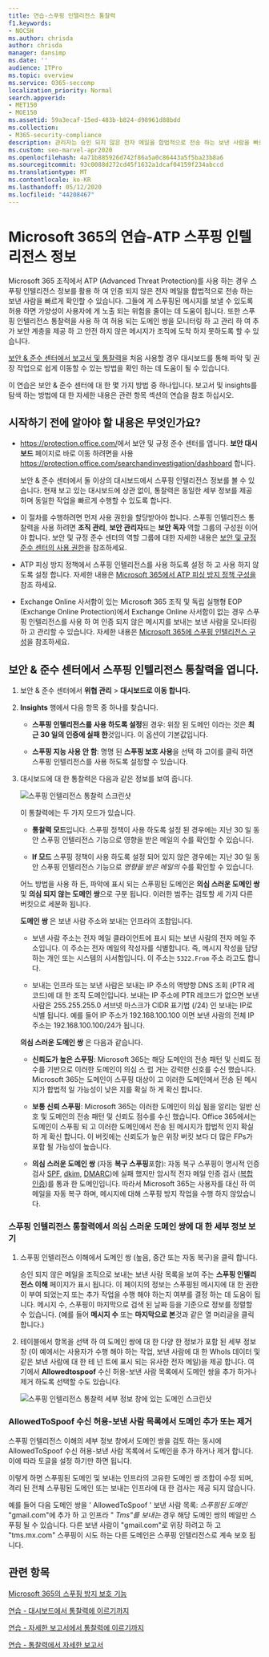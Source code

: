 ```yaml
---
title: 연습-스푸핑 인텔리전스 통찰력
f1.keywords:
- NOCSH
ms.author: chrisda
author: chrisda
manager: dansimp
ms.date: ''
audience: ITPro
ms.topic: overview
ms.service: O365-seccomp
localization_priority: Normal
search.appverid:
- MET150
- MOE150
ms.assetid: 59a3ecaf-15ed-483b-b824-d98961d88bdd
ms.collection:
- M365-security-compliance
description: 관리자는 승인 되지 않은 전자 메일을 합법적으로 전송 하는 보낸 사람을 빠르게 확인 하는 방법을 포함 하 여 스푸핑 인텔리전스 통찰력의 작동 방식을 확인할 수 있습니다.
ms.custom: seo-marvel-apr2020
ms.openlocfilehash: 4a71b885926d742f86a5a0c86443a5f5ba23b8a6
ms.sourcegitcommit: 93c0088d272cd45f1632a1dcaf04159f234abccd
ms.translationtype: MT
ms.contentlocale: ko-KR
ms.lasthandoff: 05/12/2020
ms.locfileid: "44208467"
---
```

# <a name="walkthrough---atp-spoof-intelligence-insight-in-microsoft-365"></a>Microsoft 365의 연습-ATP 스푸핑 인텔리전스 정보

Microsoft 365 조직에서 ATP (Advanced Threat Protection)를 사용 하는 경우 스푸핑 인텔리전스 정보를 활용 하 여 인증 되지 않은 전자 메일을 합법적으로 전송 하는 보낸 사람을 빠르게 확인할 수 있습니다. 그들에 게 스푸핑된 메시지를 보낼 수 있도록 허용 하면 가양성이 사용자에 게 노출 되는 위험을 줄이는 데 도움이 됩니다. 또한 스푸핑 인텔리전스 통찰력을 사용 하 여 허용 되는 도메인 쌍을 모니터링 하 고 관리 하 여 추가 보안 계층을 제공 하 고 안전 하지 않은 메시지가 조직에 도착 하지 못하도록 할 수 있습니다.

[보안 & 준수 센터에서 보고서 및 통찰력](reports-and-insights-in-security-and-compliance.md)을 처음 사용할 경우 대시보드를 통해 파악 및 권장 작업으로 쉽게 이동할 수 있는 방법을 확인 하는 데 도움이 될 수 있습니다.

이 연습은 보안 & 준수 센터에 대 한 몇 가지 방법 중 하나입니다. 보고서 및 insights를 탐색 하는 방법에 대 한 자세한 내용은 관련 항목 섹션의 연습을 참조 하십시오.

## <a name="what-do-you-need-to-know-before-you-begin"></a>시작하기 전에 알아야 할 내용은 무엇인가요?

- <https://protection.office.com/>에서 보안 및 규정 준수 센터를 엽니다. **보안 대시보드** 페이지로 바로 이동 하려면을 사용 <https://protection.office.com/searchandinvestigation/dashboard> 합니다.

  보안 & 준수 센터에서 둘 이상의 대시보드에서 스푸핑 인텔리전스 정보를 볼 수 있습니다. 현재 보고 있는 대시보드에 상관 없이, 통찰력은 동일한 세부 정보를 제공 하며 동일한 작업을 빠르게 수행할 수 있도록 합니다.

- 이 절차를 수행하려면 먼저 사용 권한을 할당받아야 합니다. 스푸핑 인텔리전스 통찰력을 사용 하려면 **조직 관리**, **보안 관리자**또는 **보안 독자** 역할 그룹의 구성원 이어야 합니다. 보안 및 규정 준수 센터의 역할 그룹에 대한 자세한 내용은 [보안 및 규정 준수 센터의 사용 권한](permissions-in-the-security-and-compliance-center.md)을 참조하세요.

- ATP 피싱 방지 정책에서 스푸핑 인텔리전스를 사용 하도록 설정 하 고 사용 하지 않도록 설정 합니다. 자세한 내용은 [Microsoft 365에서 ATP 피싱 방지 정책 구성을](configure-atp-anti-phishing-policies.md)참조 하세요.

- Exchange Online 사서함이 있는 Microsoft 365 조직 및 독립 실행형 EOP (Exchange Online Protection)에서 Exchange Online 사서함이 없는 경우 스푸핑 인텔리전스를 사용 하 여 인증 되지 않은 메시지를 보내는 보낸 사람을 모니터링 하 고 관리할 수 있습니다. 자세한 내용은 [Microsoft 365에 스푸핑 인텔리전스 구성](learn-about-spoof-intelligence.md)을 참조하세요.

## <a name="open-the-spoof-intelligence-insight-in-the-security--compliance-center"></a>보안 & 준수 센터에서 스푸핑 인텔리전스 통찰력을 엽니다.

1. 보안 & 준수 센터에서 **위협 관리** \> **대시보드로 이동 합니다.**

2. **Insights** 행에서 다음 항목 중 하나를 찾습니다.

   - **스푸핑 인텔리전스를 사용 하도록 설정**된 경우: 위장 된 도메인 이라는 것은 **최근 30 일의 인증에 실패 한**것입니다. 이 옵션이 기본값입니다.

   - **스푸핑 지능 사용 안 함**: 명명 된 **스푸핑 보호 사용**을 선택 하 고이를 클릭 하면 스푸핑 인텔리전스를 사용 하도록 설정할 수 있습니다.

3. 대시보드에 대 한 통찰력은 다음과 같은 정보를 보여 줍니다.

   ![스푸핑 인텔리전스 통찰력 스크린샷](../../media/28aeabac-c1a1-4d16-9fbe-14996f742a9a.png)

   이 통찰력에는 두 가지 모드가 있습니다.

   - **통찰력 모드**입니다. 스푸핑 정책이 사용 하도록 설정 된 경우에는 지난 30 일 동안 스푸핑 인텔리전스 기능으로 영향을 받은 메일의 수를 확인할 수 있습니다.

   - **If 모드** 스푸핑 정책이 사용 하도록 설정 되어 있지 않은 경우에는 지난 30 일 동안 스푸핑 인텔리전스 기능으로 *영향을 받은 메일의* 수를 확인할 수 있습니다.

   어느 방법을 사용 하 든, 파악에 표시 되는 스푸핑된 도메인은 **의심 스러운 도메인 쌍** 및 **의심 되지 않는 도메인 쌍**으로 구분 됩니다. 이러한 범주는 검토할 세 가지 다른 버킷으로 세분화 됩니다.

   **도메인 쌍** 은 보낸 사람 주소와 보내는 인프라의 조합입니다.

   - 보낸 사람 주소는 전자 메일 클라이언트에 표시 되는 보낸 사람의 전자 메일 주소입니다. 이 주소는 전자 메일의 작성자를 식별합니다. 즉, 메시지 작성을 담당하는 개인 또는 시스템의 사서함입니다. 이 주소는 `5322.From` 주소 라고도 합니다.

   - 보내는 인프라 또는 보낸 사람은 보내는 IP 주소의 역방향 DNS 조회 (PTR 레코드)에 대 한 조직 도메인입니다. 보내는 IP 주소에 PTR 레코드가 없으면 보낸 사람은 255.255.255.0 서브넷 마스크가 CIDR 표기법 (/24) 인 보내는 IP로 식별 됩니다. 예를 들어 IP 주소가 192.168.100.100 이면 보낸 사람의 전체 IP 주소는 192.168.100.100/24가 됩니다.

   **의심 스러운 도메인 쌍** 은 다음과 같습니다.

   - **신뢰도가 높은 스푸핑**: Microsoft 365는 해당 도메인의 전송 패턴 및 신뢰도 점수를 기반으로 이러한 도메인이 의심 스 럽 거는 강력한 신호를 수신 했습니다. Microsoft 365는 도메인이 스푸핑 대상이 고 이러한 도메인에서 전송 된 메시지가 합법적 일 가능성이 낮은 지를 확실 하 게 확신 합니다.

   - **보통 신뢰 스푸핑**: Microsoft 365는 이러한 도메인이 의심 됨을 알리는 일반 신호 및 도메인의 전송 패턴 및 신뢰도 점수를 수신 했습니다. Office 365에서는 도메인이 스푸핑 되 고 이러한 도메인에서 전송 된 메시지가 합법적 인지 확실 하 게 확신 합니다. 이 버킷에는 신뢰도가 높은 위장 버킷 보다 더 많은 FPs가 포함 될 가능성이 높습니다.

   - **의심 스러운 도메인 쌍** (자동 **복구 스푸핑**포함): 자동 복구 스푸핑이 명시적 인증 검사 [SPF](how-office-365-uses-spf-to-prevent-spoofing.md), [dkim](use-dkim-to-validate-outbound-email.md), [DMARC](use-dmarc-to-validate-email.md))에 실패 했지만 암시적 전자 메일 인증 검사 ([복합 인증](email-validation-and-authentication.md#composite-authentication))를 통과 한 도메인입니다. 따라서 Microsoft 365는 사용자를 대신 하 여 메일을 자동 복구 하며, 메시지에 대해 스푸핑 방지 작업을 수행 하지 않았습니다.

### <a name="view-detailed-information-about-suspicious-domain-pairs-from-the-spoof-intelligence-insight"></a>스푸핑 인텔리전스 통찰력에서 의심 스러운 도메인 쌍에 대 한 세부 정보 보기

1. 스푸핑 인텔리전스 이해에서 도메인 쌍 (높음, 중간 또는 자동 복구)을 클릭 합니다.

   승인 되지 않은 메일을 조직으로 보내는 보낸 사람 목록을 보여 주는 **스푸핑 인텔리전스 이해** 페이지가 표시 됩니다. 이 페이지의 정보는 스푸핑된 메시지에 대 한 권한이 부여 되었는지 또는 추가 작업을 수행 해야 하는지 여부를 결정 하는 데 도움이 됩니다. 메시지 수, 스푸핑이 마지막으로 검색 된 날짜 등을 기준으로 정보를 정렬할 수 있습니다. (예를 들어 **메시지 수** 또는 **마지막으로 본**것과 같은 열 머리글을 클릭 합니다.)

2. 테이블에서 항목을 선택 하 여 도메인 쌍에 대 한 다양 한 정보가 포함 된 세부 정보 창 (이 예에서는 사용자가 수행 해야 하는 작업, 보낸 사람에 대 한 WhoIs 데이터 및 같은 보낸 사람에 대 한 테 넌 트에 표시 되는 유사한 전자 메일)을 제공 합니다. 여기에서 **Allowedtospoof** 수신 허용-보낸 사람 목록에서 도메인 쌍을 추가 하거나 제거 하도록 선택할 수도 있습니다.

   ![스푸핑 인텔리전스 통찰력 세부 정보 창에 있는 도메인 스크린샷](../../media/03ad3e6e-2010-4e8e-b92e-accc8bbebb79.png)

### <a name="add-or-remove-a-domain-from-the-allowedtospoof-safe-sender-list"></a>AllowedToSpoof 수신 허용-보낸 사람 목록에서 도메인 추가 또는 제거

스푸핑 인텔리전스 이해의 세부 정보 창에서 도메인 쌍을 검토 하는 동시에 AllowedToSpoof 수신 허용-보낸 사람 목록에서 도메인을 추가 하거나 제거 합니다. 이에 따라 토글을 설정 하기만 하면 됩니다.

이렇게 하면 스푸핑된 도메인 및 보내는 인프라의 고유한 도메인 쌍 조합이 수정 되며, 격리 된 전체 스푸핑된 도메인 또는 보내는 인프라에 대 한 검사는 제공 되지 않습니다.

예를 들어 다음 도메인 쌍을 ' AllowedToSpoof ' 보낸 사람 목록: *스푸핑된 도메인* "gmail.com"에 추가 하 고 인프라 " *Tms"를* *보내는* 경우 해당 도메인 쌍의 메일만 스푸핑 될 수 있습니다. 다른 보낸 사람이 "gmail.com"로 위장 하려고 하 고 "tms.mx.com" 스푸핑이 시도 하는 다른 도메인은 스푸핑 인텔리전스로 계속 보호 됩니다.

## <a name="related-topics"></a>관련 항목

[Microsoft 365의 스푸핑 방지 보호 기능](anti-spoofing-protection.md)

[연습 - 대시보드에서 통찰력에 이르기까지](from-a-dashboard-to-an-insight.md)

[연습 - 자세한 보고서에서 통찰력에 이르기까지](from-a-detailed-report-to-an-insight.md)

[연습 - 통찰력에서 자세한 보고서](from-an-insight-to-a-detailed-report.md)